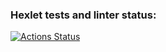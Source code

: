 ### Hexlet tests and linter status:
[![Actions Status](https://github.com/ilya00310/backend-project-6/actions/workflows/hexlet-check.yml/badge.svg)](https://github.com/ilya00310/backend-project-6/actions)